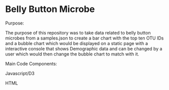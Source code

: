 # Belly Button Microbe 


Purpose: 

The purpose of this repository was to take data related to belly button microbes from a samples.json to create a bar chart with the top ten OTU IDs and a bubble chart which would be displayed on a static page with a interactive console that shows Demographic data and can be changed by a user which would then change the bubble chart to match with it.


Main Code Components:

Javascript/D3

HTML



